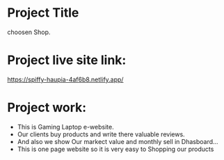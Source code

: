 
# Project Title

choosen Shop.

# Project live site link: 

https://spiffy-haupia-4af6b8.netlify.app/

# Project work: 

* This is Gaming Laptop e-website.
* Our clients buy products and write there valuable reviews.
* And  also we show Our markect value and monthly sell in Dhasboard...
* This is one page  website so it is very easy to Shopping our products

